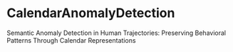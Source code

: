 # CalendarAnomalyDetection
Semantic Anomaly Detection in Human Trajectories: Preserving Behavioral Patterns Through Calendar Representations

